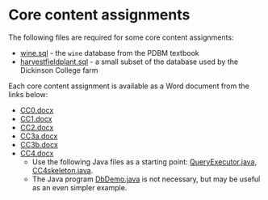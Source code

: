 # Core content assignments

The following files are required for some core content assignments:
* [wine.sql](../sql/wine.sql) - the `wine` database from the PDBM
  textbook
* [harvestfieldplant.sql](../sql/harvestfieldplant.sql) - a small
  subset of the database used by the Dickinson College farm
<!-- * [](../sql/) -->

Each core content assignment is available as a Word document from the links below:

* [CC0.docx](CC0.docx) 
* [CC1.docx](CC1.docx) 
* [CC2.docx](CC2.docx) 
* [CC3a.docx](CC3a.docx) 
* [CC3b.docx](CC3b.docx) 
* [CC4.docx](CC4.docx) 
  - Use the following Java files as a starting point:
    [QueryExecutor.java](QueryExecutor.java),
    [CC4skeleton.java](CC4skeleton.java). 
  - The Java program [DbDemo.java](DbDemo.java) is not necessary, but
    may be useful as an even simpler example.


<!-- * CC3a  -->
<!-- * CC3b  -->
<!-- * CC4  -->
<!-- * CC5  -->
<!-- * CC6  -->
